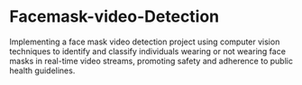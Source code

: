 # Facemask-video-Detection
Implementing a face mask video detection project using computer vision techniques to identify and classify individuals wearing or not wearing face masks in real-time video streams, promoting safety and adherence to public health guidelines.
